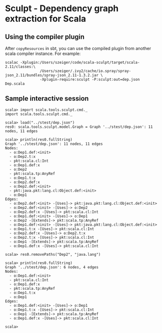 Sculpt - Dependency graph extraction for Scala
==============================================

Using the compiler plugin
-------------------------

After `copyResources` in sbt, you can use the compiled plugin from another scala compiler instance. For example:

    scalac -Xplugin:/Users/szeiger/code/scala-sculpt/target/scala-2.11/classes:\
                    /Users/szeiger/.ivy2/cache/io.spray/spray-json_2.11/bundles/spray-json_2.11-1.3.2.jar \
                    -Xplugin-require:sculpt -P:sculpt:out=dep.json Dep.scala

Sample interactive session
--------------------------

```
scala> import scala.tools.sculpt.cmd._
import scala.tools.sculpt.cmd._

scala> load("../stest/dep.json")
res0: scala.tools.sculpt.model.Graph = Graph '../stest/dep.json': 11 nodes, 11 edges

scala> println(res0.fullString)
Graph '../stest/dep.json': 11 nodes, 11 edges
Nodes:
  - o:Dep1.def:<init>
  - o:Dep2.t:x
  - pkt:scala.cl:Int
  - o:Dep1.def:x
  - o:Dep2
  - pkt:scala.tp:AnyRef
  - o:Dep1.t:x
  - o:Dep2.def:x
  - o:Dep2.def:<init>
  - pkt:java.pkt:lang.cl:Object.def:<init>
  - o:Dep1
Edges:
  - o:Dep2.def:<init> -[Uses]-> pkt:java.pkt:lang.cl:Object.def:<init>
  - o:Dep2.def:<init> -[Uses]-> o:Dep2
  - o:Dep2.def:x -[Uses]-> pkt:scala.cl:Int
  - o:Dep1.def:<init> -[Uses]-> o:Dep1
  - o:Dep2 -[Extends]-> pkt:scala.tp:AnyRef
  - o:Dep1.def:<init> -[Uses]-> pkt:java.pkt:lang.cl:Object.def:<init>
  - o:Dep1.t:x -[Uses]-> pkt:scala.cl:Int
  - o:Dep2.def:x -[Uses]-> o:Dep2.t:x
  - o:Dep2.t:x -[Uses]-> pkt:scala.cl:Int
  - o:Dep1 -[Extends]-> pkt:scala.tp:AnyRef
  - o:Dep1.def:x -[Uses]-> pkt:scala.cl:Int

scala> res0.removePaths("Dep2", "java.lang")

scala> println(res0.fullString)
Graph '../stest/dep.json': 6 nodes, 4 edges
Nodes:
  - o:Dep1.def:<init>
  - pkt:scala.cl:Int
  - o:Dep1.def:x
  - pkt:scala.tp:AnyRef
  - o:Dep1.t:x
  - o:Dep1
Edges:
  - o:Dep1.def:<init> -[Uses]-> o:Dep1
  - o:Dep1.t:x -[Uses]-> pkt:scala.cl:Int
  - o:Dep1 -[Extends]-> pkt:scala.tp:AnyRef
  - o:Dep1.def:x -[Uses]-> pkt:scala.cl:Int

scala>
```
